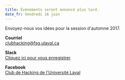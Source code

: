 ```yaml
---
title: Événements seront annoncé plus tard.
date_fr: Vendredi 16 juin
---
```



  <p>
	Envoyez-nous vos idées pour la session d'automne 2017.
	</p>
  <p>
    <b>Courriel</b>
    <br/>
    <a href="mailto:clubhacking@fsg.ulaval.ca">clubhacking@fsg.ulaval.ca</a>
  </p>
  <p>
    <b>Slack</b>
    <br/>
    <a target="_blank" href="http://159.203.173.168:3000/">Cliquez ici pour vous enregistrer</a>
  </p>
  <p>
    <b>Facebook</b>
    <br/>
    <a href="https://www.facebook.com/groups/1603211466559079/" target="_blank">Club de Hacking de l'Université Laval</a>
  </p>

